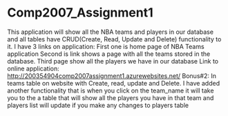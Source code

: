 # Comp2007_Assignment1
This application will show all the NBA teams and players in our database and all tables have CRUD(Create, Read, Update and Delete) functionality to it.
I have 3 links on application:
First one is home page of NBA Teams application
Second is link shows a page with all the teams stored in the database.
Third page show all the players we have in our database
Link to online application:
http://200354904comp2007assignment1.azurewebsites.net/
Bonus#2: In teams table on website with Create, read, update and Delete. I have added another functionality that is when you click on the team_name it will take you to the a table that will show all the players you have in that team and players list will update if you make any changes to players table
